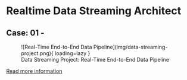 # Realtime Data Streaming Architect

## Case: 01 -

<figure markdown="span">
  ![Real-Time End-to-End Data Pipeline](img/data-streaming-project.png){ loading=lazy }
  <figcaption>Data Streaming Project: Real-Time End-to-End Data Pipeline</figcaption>
</figure>

[Read more information](https://medium.com/@moontucer/data-streaming-project-real-time-end-to-end-data-pipeline-082f0d9cfbdb)
